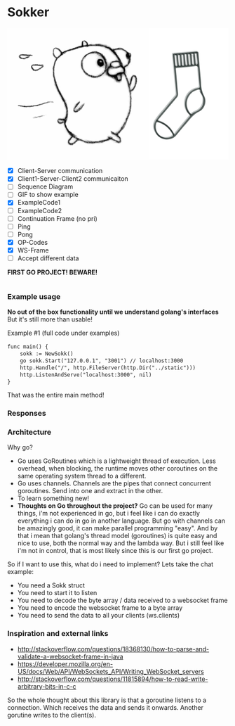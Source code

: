 # Sokker
![Alt text](/logo/sokker2.jpg?raw=true "Sokker logo")


- [X] Client-Server communication
- [X] Client1-Server-Client2 communicaiton
- [ ] Sequence Diagram
- [ ] GIF to show example
- [X] ExampleCode1
- [ ] ExampleCode2
- [ ] Continuation Frame (no pri)
- [ ] Ping
- [ ] Pong
- [X] OP-Codes
- [X] WS-Frame
- [ ] Accept different data

**FIRST GO PROJECT! BEWARE!**

```golang

```

### Example usage
**No out of the box functionality until we understand golang's interfaces**
But it's still more than usable!

Example #1 (full code under examples)
```golang
func main() {
    sokk := NewSokk()
    go sokk.Start("127.0.0.1", "3001") // localhost:3000
    http.Handle("/", http.FileServer(http.Dir("../static")))
    http.ListenAndServe("localhost:3000", nil)
}
```
That was the entire main method!

### Responses

### Architecture

Why go?
- Go uses GoRoutines which is a lightweight thread of execution. Less overhead, when blocking, the runtime moves other coroutines on the same operating system thread to a different.  
- Go uses channels. Channels are the pipes that connect concurrent goroutines. Send into one and extract in the other.
- To learn something new!  
- **Thoughts on Go throughout the project?** Go can be used for many things, i'm not experienced in go, but i feel like i can do exactly everything i can do in go in another language. But go with channels can be amazingly good, it can make parallel programming "easy". And by that i mean that golang's thread model (goroutines) is quite easy and nice to use, both the normal way and the lambda way. But i still feel like i'm not in control, that is most likely since this is our first go project.

So if I want to use this, what do i need to implement?
Lets take the chat example:
- You need a Sokk struct
- You need to start it to listen
- You need to decode the byte array / data received to a websocket frame
- You need to encode the websocket frame to a byte array
- You need to send the data to all your clients (ws.clients)



### Inspiration and external links
- http://stackoverflow.com/questions/18368130/how-to-parse-and-validate-a-websocket-frame-in-java
- https://developer.mozilla.org/en-US/docs/Web/API/WebSockets_API/Writing_WebSocket_servers
- http://stackoverflow.com/questions/11815894/how-to-read-write-arbitrary-bits-in-c-c

So the whole thought about this library is that a goroutine listens to a connection. Which receives the data and sends it onwards. Another gorutine writes to the client(s). 
